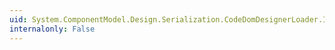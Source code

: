 ```yaml
---
uid: System.ComponentModel.Design.Serialization.CodeDomDesignerLoader.Initialize
internalonly: False
---
```

